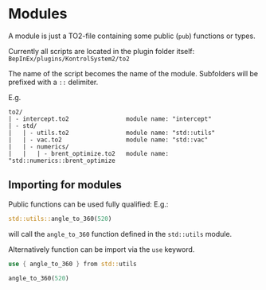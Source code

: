 # Modules

A module is just a TO2-file containing some public (`pub`) functions or types.

Currently all scripts are located in the plugin folder itself:
`BepInEx/plugins/KontrolSystem2/to2`

The name of the script becomes the name of the module. Subfolders will be prefixed with a `::` delimiter.

E.g.
```
to2/
| - intercept.to2                module name: "intercept"
| - std/
|   | - utils.to2                module name: "std::utils"
|   | - vac.to2                  module name: "std::vac"
|   | - numerics/
|   |   | - brent_optimize.to2   module name: "std::numerics::brent_optimize
```

## Importing for modules

Public functions can be used fully qualified:
E.g.:
```rust
std::utils::angle_to_360(520)
```
will call the `angle_to_360` function defined in the `std::utils` module.

Alternatively function can be import via the `use` keyword.
```rust
use { angle_to_360 } from std::utils

angle_to_360(520)
```

